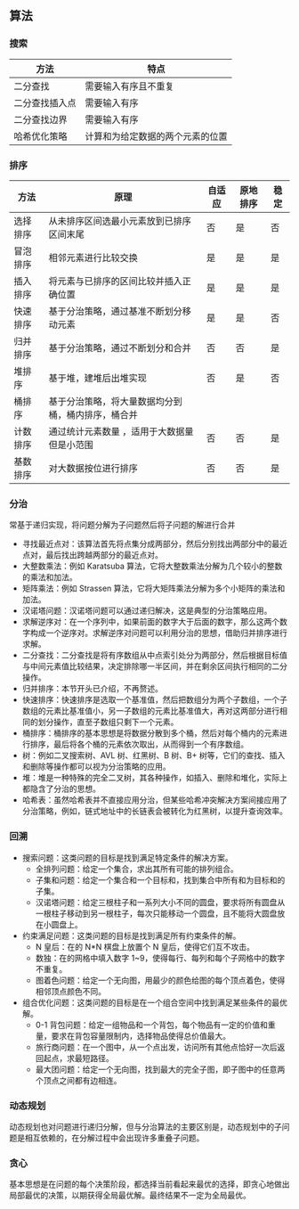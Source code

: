 ## 算法

### 搜索

| 方法           | 特点                             |
| -------------- | -------------------------------- |
| 二分查找       | 需要输入有序且不重复             |
| 二分查找插入点 | 需要输入有序                     |
| 二分查找边界   | 需要输入有序                     |
| 哈希优化策略   | 计算和为给定数据的两个元素的位置 |

### 排序

| 方法     | 原理                                               | 自适应 | 原地排序 | 稳定 |
| -------- | -------------------------------------------------- | ------ | -------- | ---- |
| 选择排序 | 从未排序区间选最小元素放到已排序区间末尾           | 否     | 是       | 否   |
| 冒泡排序 | 相邻元素进行比较交换                               | 是     | 是       | 是   |
| 插入排序 | 将元素与已排序的区间比较并插入正确位置             | 是     | 是       | 是   |
| 快速排序 | 基于分治策略，通过基准不断划分移动元素             | 是     | 是       | 否   |
| 归并排序 | 基于分治策略，通过不断划分和合并                   | 否     | 否       | 是   |
| 堆排序   | 基于堆，建堆后出堆实现                             | 否     | 是       | 否   |
| 桶排序   | 基于分治策略，将大量数据均分到桶，桶内排序，桶合并 |        |          |      |
| 计数排序 | 通过统计元素数量 ，适用于大数据量但是小范围        | 否     | 否       | 是   |
| 基数排序 | 对大数据按位进行排序                               | 否     | 否       | 是   |

### 分治

常基于递归实现，将问题分解为子问题然后将子问题的解进行合并

- 寻找最近点对：该算法首先将点集分成两部分，然后分别找出两部分中的最近点对，最后找出跨越两部分的最近点对。
- 大整数乘法：例如 Karatsuba 算法，它将大整数乘法分解为几个较小的整数的乘法和加法。
- 矩阵乘法：例如 Strassen 算法，它将大矩阵乘法分解为多个小矩阵的乘法和加法。
- 汉诺塔问题：汉诺塔问题可以通过递归解决，这是典型的分治策略应用。
- 求解逆序对：在一个序列中，如果前面的数字大于后面的数字，那么这两个数字构成一个逆序对。求解逆序对问题可以利用分治的思想，借助归并排序进行求解。
- 二分查找：二分查找是将有序数组从中点索引处分为两部分，然后根据目标值与中间元素值比较结果，决定排除哪一半区间，并在剩余区间执行相同的二分操作。
- 归并排序：本节开头已介绍，不再赘述。
- 快速排序：快速排序是选取一个基准值，然后把数组分为两个子数组，一个子数组的元素比基准值小，另一子数组的元素比基准值大，再对这两部分进行相同的划分操作，直至子数组只剩下一个元素。
- 桶排序：桶排序的基本思想是将数据分散到多个桶，然后对每个桶内的元素进行排序，最后将各个桶的元素依次取出，从而得到一个有序数组。
- 树：例如二叉搜索树、AVL 树、红黑树、B 树、B+ 树等，它们的查找、插入和删除等操作都可以视为分治策略的应用。
- 堆：堆是一种特殊的完全二叉树，其各种操作，如插入、删除和堆化，实际上都隐含了分治的思想。
- 哈希表：虽然哈希表并不直接应用分治，但某些哈希冲突解决方案间接应用了分治策略，例如，链式地址中的长链表会被转化为红黑树，以提升查询效率。

### 回溯

- 搜索问题：这类问题的目标是找到满足特定条件的解决方案。
  - 全排列问题：给定一个集合，求出其所有可能的排列组合。
  - 子集和问题：给定一个集合和一个目标和，找到集合中所有和为目标和的子集。
  - 汉诺塔问题：给定三根柱子和一系列大小不同的圆盘，要求将所有圆盘从一根柱子移动到另一根柱子，每次只能移动一个圆盘，且不能将大圆盘放在小圆盘上。
- 约束满足问题：这类问题的目标是找到满足所有约束条件的解。
  - N 皇后：在的 N\*N 棋盘上放置个 N 皇后，使得它们互不攻击。
  - 数独：在的网格中填入数字 1~9，使得每行、每列和每个子网格中的数字不重复。
  - 图着色问题：给定一个无向图，用最少的颜色给图的每个顶点着色，使得相邻顶点颜色不同。
- 组合优化问题：这类问题的目标是在一个组合空间中找到满足某些条件的最优解。
  - 0-1 背包问题：给定一组物品和一个背包，每个物品有一定的价值和重量，要求在背包容量限制内，选择物品使得总价值最大。
  - 旅行商问题：在一个图中，从一个点出发，访问所有其他点恰好一次后返回起点，求最短路径。
  - 最大团问题：给定一个无向图，找到最大的完全子图，即子图中的任意两个顶点之间都有边相连。

### 动态规划

动态规划也对问题进行递归分解，但与分治算法的主要区别是，动态规划中的子问题是相互依赖的，在分解过程中会出现许多重叠子问题。

### 贪心

基本思想是在问题的每个决策阶段，都选择当前看起来最优的选择，即贪心地做出局部最优的决策，以期获得全局最优解。最终结果不一定为全局最优。
